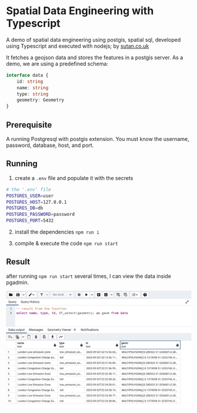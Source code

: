 # Spatial Data Engineering with Typescript

A demo of spatial data engineering using postgis, spatial sql, developed using Typescript and executed with nodejs; by [sutan.co.uk](https://sutan.co.uk)

It fetches a geojson data and stores the features in a postgis server. As a demo, we are using a predefined schema:

```typescript
interface data {
    id: string
    name: string
    type: string
    geometry: Geometry
}
```

## Prerequisite

A running Postgresql with postgis extension. You must know the username, password, database, host, and port.

## Running

1. create a ```.env``` file and populate it with the secrets

```bash
# the '.env' file
POSTGRES_USER=user
POSTGRES_HOST=127.0.0.1
POSTGRES_DB=db
POSTGRES_PASSWORD=password
POSTGRES_PORT=5432
```

2. install the dependencies ```npm run i```

3. compile & execute the code ```npm run start```


## Result

after running ```npm run start``` several times, I can view the data inside pgadmin.

![](result.png)